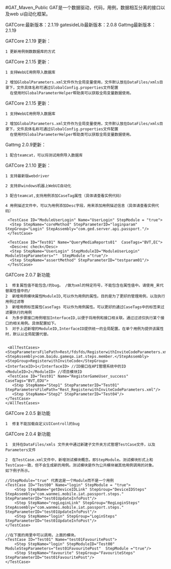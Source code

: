 #GAT_Maven_Public
GAT是一个数据驱动，代码，用例，数据相互分离的接口以及web ui自动化框架。

GATCore:最新版本：2.1.19
gatesideLib最新版本：2.0.8
Gattmg最新版本：2.1.19

  GATCore 2.1.19 更新：
  
    1 更新用例倒数数据库的方式

  GATCore 2.1.15 更新：
  
    1 支持WebUI用例导入数据库

    2 增加GlobalParameters.xml文件作为全局变量使用，文件默认放在DataFiles/xmls目录下，文件具体名称可通过GlobalConfig.properties文件配置
      在使用时GlobalParameterHelper帮助类可以获取全局变量数据使用。
  
  GATCore 2.1.15 更新：
  
    1 支持WebUI用例导入数据库

    2 增加GlobalParameters.xml文件作为全局变量使用，文件默认放在DataFiles/xmls目录下，文件具体名称可通过GlobalConfig.properties文件配置
      在使用时GlobalParameterHelper帮助类可以获取全局变量数据使用。
      
  Gattmg 2.0.9更新：
  
    1 配合teamcat，可以将测试用例导入数据库

  GATCore 2.1.10 更新：
  
    1 支持最新版webdriver
    
    2 支持非windows机器上WebUI自动化
    
    3 配合teamcat,支持用例添加CaseTag属性（具体请查看实例代码）
    
    4 用例描述文件中，可以为用例添加Desc字段，用来添加用例描述信息（具体请查看实例代码）
    
     <TestCase ID="ModuleUserLogin" Name="UserLogin" StepModule = "true">
      <Step StepName="coreMethod" StepParameterID="loginparam" StepGroup="Login" StepAssembly="com.ged.server.api.passport."/>
     </TestCase>
    
     <TestCase ID="Test01" Name="QueryMediaReports01"  CaseTags="BVT,EC">
      <Desc>ec check</Desc>
      <Step StepName="UserLogin" StepModuleID="ModuleUserLogin" ModuleStepParameters=""  StepModule ="true"/>
      <Step StepName="assertMethod" StepParameterID="testparam01"/>
     </TestCase>
   
   
  GATCore 2.0.7  新功能

    1  修复属性值不能包含/的bug。 /做为xml的特定符号，不能包含在属性值中。请使用_来代替属性值中的/
    2  新增用例模块属性ModuleID,可以作为用例的属性。目的是为了更好的管理用例，以及执行用例过滤等
    3  新增用例标签属性CaseTags 可以作为用例属性。可以更好的通过CaseTags中的标签来过滤要执行的用例
    4  为多步骤接口用例增加InterfaceID,以便于将用例和接口相关联。通过过滤仅执行某个接口的相关用例。具体配置如下。
    5  对于上述新增的ModuleID,InterfaceID提供统一的全局配置。在单个用例为提供该属性时，默认以全局配置代替。
    
    
     <AllTestCases>
    <StepParametersFilePath>Rest/fdsfds/RegisterwithInviteCodeParameters.xml</StepParametersFilePath>
    <StepAssembly>com.baidu.gameqa.iat.steps.member.</StepAssembly>
    <StepGroup>RegisterwithInviteCode</StepGroup>
    <InterfaceID>1</InterfaceID> //ID接口在API管理系统中的ID
    <ModuleID>2</ModuleID> //项目模块ID
     <TestCase ID="Test01" Name="RegisterGameUser_success" CaseTags="BVT,EDU">
       <Step StepName="Step1" StepParameterID="Test01" StepParametersFilePath="Rest_RegisterwithInviteCodeParameters.xml"/>
       <Step StepName="Step2" StepParameterID="Test04"/>
    </TestCase>
    </AllTestCases>

  GATCore 2.0.5  新功能

    1  修复不能加载自定义UIControll的bug
    
  GATCore 2.0.4 新功能
    
    1  支持在DataFiles/xmls 文件夹中通过新建子文件夹方式管理TestCase文件，以及Parameters文件
    
    2  在TestCase.xml文件中，新增测试模块概念。即StepModule。测试模块形式上和TestCase一致，但不会生成新的用例。测试模块是作为公共模块被其他用例调用的对象。
    如下例子所示。
    
    //StepModule="true" 代表这是一个Module而不是一个用例
    <TestCase ID="Test00" Name="login" StepModule = "true">
 		<Step StepName="getDeviceIDLink" StepGroup="DeviceIDSteps"  StepAssembly="com.wanmei.mobile.iat.passport.steps." StepParameterID="test01UpdateInfoPost"/>
    	<Step StepName="regLoginLink" StepGroup="RegLoginSteps" StepAssembly="com.wanmei.mobile.iat.passport.steps."  StepParameterID="test01UpdateInfoPost"/>
    	<Step StepName="login" StepGroup="LoginSteps" StepParameterID="test01UpdateInfoPost"/>
    </TestCase>  
    
    //在下面的用里中可以调用，上面的模块。
    <TestCase ID="Test01" Name="test01FavouritePost">
        <Step StepName="login" StepModuleID="Test00" ModuleStepParameters="test01FavouritePost"  StepModule ="true"/>
    	<Step StepName="favourite" StepGroup="FavouriteSteps" StepParameterID="test01FavouritePost"/>
    </TestCase>
